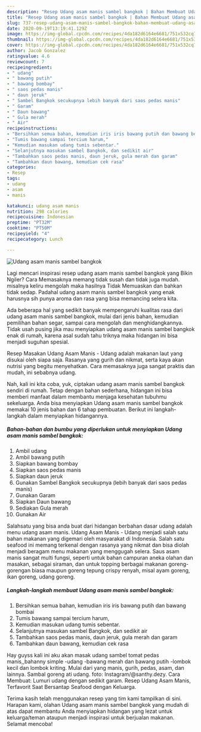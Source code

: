 ```yaml
---
description: "Resep Udang asam manis sambel bangkok | Bahan Membuat Udang asam manis sambel bangkok Yang Paling Enak"
title: "Resep Udang asam manis sambel bangkok | Bahan Membuat Udang asam manis sambel bangkok Yang Paling Enak"
slug: 737-resep-udang-asam-manis-sambel-bangkok-bahan-membuat-udang-asam-manis-sambel-bangkok-yang-paling-enak
date: 2020-09-19T13:19:41.129Z
image: https://img-global.cpcdn.com/recipes/4da182d6164e6681/751x532cq70/udang-asam-manis-sambel-bangkok-foto-resep-utama.jpg
thumbnail: https://img-global.cpcdn.com/recipes/4da182d6164e6681/751x532cq70/udang-asam-manis-sambel-bangkok-foto-resep-utama.jpg
cover: https://img-global.cpcdn.com/recipes/4da182d6164e6681/751x532cq70/udang-asam-manis-sambel-bangkok-foto-resep-utama.jpg
author: Jacob Gonzalez
ratingvalue: 4.6
reviewcount: 7
recipeingredient:
- " udang"
- " bawang putih"
- " bawang bombay"
- " saos pedas manis"
- " daun jeruk"
- " Sambel Bangkok secukupnya lebih banyak dari saos pedas manis"
- " Garam"
- " Daun bawang"
- " Gula merah"
- " Air"
recipeinstructions:
- "Bersihkan semua bahan, kemudian iris iris bawang putih dan bawang bombai"
- "Tumis bawang sampai tercium harum,"
- "Kemudian masukan udang tumis sebentar."
- "Selanjutnya masukan sambel Bangkok, dan sedikit air"
- "Tambahkan saos pedas manis, daun jeruk, gula merah dan garam"
- "Tambahkan daun bawang, kemudian cek rasa"
categories:
- Resep
tags:
- udang
- asam
- manis

katakunci: udang asam manis 
nutrition: 298 calories
recipecuisine: Indonesian
preptime: "PT32M"
cooktime: "PT50M"
recipeyield: "4"
recipecategory: Lunch

---
```



![Udang asam manis sambel bangkok](https://img-global.cpcdn.com/recipes/4da182d6164e6681/751x532cq70/udang-asam-manis-sambel-bangkok-foto-resep-utama.jpg)

Lagi mencari inspirasi resep udang asam manis sambel bangkok yang Bikin Ngiler? Cara Memasaknya memang tidak susah dan tidak juga mudah. misalnya keliru mengolah maka hasilnya Tidak Memuaskan dan bahkan tidak sedap. Padahal udang asam manis sambel bangkok yang enak harusnya sih punya aroma dan rasa yang bisa memancing selera kita.

Ada beberapa hal yang sedikit banyak mempengaruhi kualitas rasa dari udang asam manis sambel bangkok, mulai dari jenis bahan, kemudian pemilihan bahan segar, sampai cara mengolah dan menghidangkannya. Tidak usah pusing jika mau menyiapkan udang asam manis sambel bangkok enak di rumah, karena asal sudah tahu triknya maka hidangan ini bisa menjadi suguhan spesial.

Resep Masakan Udang Asam Manis - Udang adalah makanan laut yang disukai oleh siapa saja. Rasanya yang gurih dan nikmat, serta kaya akan nutrisi yang begitu menyehatkan. Cara memasaknya juga sangat praktis dan mudah, ini sebabnya udang.


Nah, kali ini kita coba, yuk, ciptakan udang asam manis sambel bangkok sendiri di rumah. Tetap dengan bahan sederhana, hidangan ini bisa memberi manfaat dalam membantu menjaga kesehatan tubuhmu sekeluarga. Anda bisa menyiapkan Udang asam manis sambel bangkok memakai 10 jenis bahan dan 6 tahap pembuatan. Berikut ini langkah-langkah dalam menyiapkan hidangannya.

<!--inarticleads1-->

##### Bahan-bahan dan bumbu yang diperlukan untuk menyiapkan Udang asam manis sambel bangkok:

1. Ambil  udang
1. Ambil  bawang putih
1. Siapkan  bawang bombay
1. Siapkan  saos pedas manis
1. Siapkan  daun jeruk
1. Gunakan  Sambel Bangkok secukupnya (lebih banyak dari saos pedas manis)
1. Gunakan  Garam
1. Siapkan  Daun bawang
1. Sediakan  Gula merah
1. Gunakan  Air


Salahsatu yang bisa anda buat dari hidangan berbahan dasar udang adalah menu udang asam manis. Udang Asam Manis - Udang menjadi salah satu bahan makanan yang digemari oleh masyarakat di Indonesia. Salah satu seafood ini memang terkenal dengan rasanya yang nikmat dan bisa diolah menjadi beragam menu makanan yang menggugah selera. Saus asam manis sangat multi fungsi, seperti untuk bahan campuran aneka olahan dan masakan, sebagai siraman, dan untuk topping berbagai makanan goreng-gorengan biasa maupun goreng tepung crispy renyah, misal ayam goreng, ikan goreng, udang goreng. 

<!--inarticleads2-->

##### Langkah-langkah membuat Udang asam manis sambel bangkok:

1. Bersihkan semua bahan, kemudian iris iris bawang putih dan bawang bombai
1. Tumis bawang sampai tercium harum,
1. Kemudian masukan udang tumis sebentar.
1. Selanjutnya masukan sambel Bangkok, dan sedikit air
1. Tambahkan saos pedas manis, daun jeruk, gula merah dan garam
1. Tambahkan daun bawang, kemudian cek rasa


Hay guyss kali ini aku akan masak udang sambel tomat pedas manis,,bahanny simple -udang -bawang merah dan bawang putih -lombok kecil dan lombok kriting. Mulai dari yang manis, gurih, pedas, asam, dan lainnya. Sambal goreng ati udang. foto: Instagram/@santhy.dezy. Cara Membuat: Lumuri udang dengan sedikit garam. Resep Udang Asam Manis, Terfavorit Saat Bersantap Seafood dengan Keluarga. 

Terima kasih telah menggunakan resep yang tim kami tampilkan di sini. Harapan kami, olahan Udang asam manis sambel bangkok yang mudah di atas dapat membantu Anda menyiapkan hidangan yang lezat untuk keluarga/teman ataupun menjadi inspirasi untuk berjualan makanan. Selamat mencoba!
